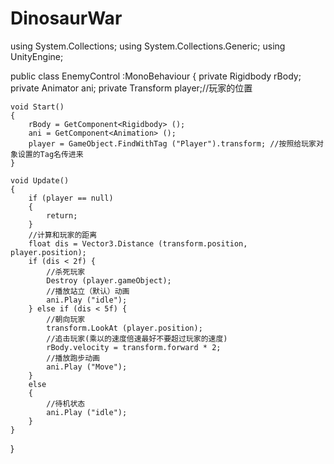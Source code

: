 # DinosaurWar

using System.Collections;
using System.Collections.Generic;
using UnityEngine;

public class EnemyControl :MonoBehaviour
{
	private Rigidbody rBody;
	private Animator ani;
	private Transform player;//玩家的位置

	void Start()
	{
		rBody = GetComponent<Rigidbody> ();
		ani = GetComponent<Animation> ();
		player = GameObject.FindWithTag ("Player").transform; //按照给玩家对象设置的Tag名传进来
	}

	void Update()
	{
		if (player == null)
		{
			return;
		}
		//计算和玩家的距离
		float dis = Vector3.Distance (transform.position, player.position);
		if (dis < 2f) {
			//杀死玩家
			Destroy (player.gameObject);
			//播放站立（默认）动画
			ani.Play ("idle");
		} else if (dis < 5f) {
			//朝向玩家
			transform.LookAt (player.position);
			//追击玩家(乘以的速度倍速最好不要超过玩家的速度)
			rBody.velocity = transform.forward * 2;
			//播放跑步动画
			ani.Play ("Move");
		} 
		else
		{
			//待机状态
			ani.Play ("idle");
		}
	}

}	
